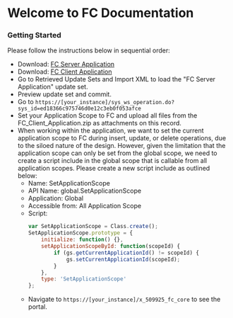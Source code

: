 # Welcome to FC Documentation

### Getting Started

Please follow the instructions below in sequential order:

* Download: <a href="https://formcloud.app/media/FC_Server_Application.xml" download>FC Server Application</a>
* Download: <a href="https://formcloud.app/media/FC_Client_Application.zip" download>FC Client Application</a>
* Go to Retrieved Update Sets and Import XML to load the "FC Server Application" update set.
* Preview update set and commit.
* Go to `https://[your_instance]/sys_ws_operation.do?sys_id=ed18366c975746d0e12c3eb0f053afce`
* Set your Application Scope to FC and upload all files from the FC_Client_Application.zip as attachments on this record.
* When working within the application, we want to set the current application scope to FC during insert, update, or delete operations, due to the siloed nature of the design. However, given the limitation that the application scope can only be set from the global scope, we need to create a script include in the global scope that is callable from all application scopes. Please create a new script include as outlined below:
    * Name: SetApplicationScope
    * API Name: global.SetApplicationScope
    * Application: Global
    * Accessible from: All Application Scope
    * Script: 
        ```javascript
        var SetApplicationScope = Class.create();
        SetApplicationScope.prototype = {
            initialize: function() {},
            setApplicationScopeById: function(scopeId) {
                if (gs.getCurrentApplicationId() != scopeId) {
                    gs.setCurrentApplicationId(scopeId);
                }
            },
            type: 'SetApplicationScope'
        };
        ```
    * Navigate to `https://[your_instance]/x_509925_fc_core` to see the portal.

